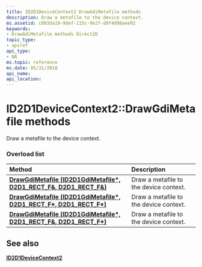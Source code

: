 ```yaml
---
title: ID2D1DeviceContext2 DrawGdiMetafile methods
description: Draw a metafile to the device context.
ms.assetid: c093da19-9def-115c-9e2f-d8f4d98aee92
keywords:
- DrawGdiMetafile methods Direct2D
topic_type:
- apiref
api_type:
- NA
ms.topic: reference
ms.date: 05/31/2018
api_name: 
api_location: 
---
```


# ID2D1DeviceContext2::DrawGdiMetafile methods

Draw a metafile to the device context.

### Overload list



| Method                                                                                                                 | Description                                       |
|:-----------------------------------------------------------------------------------------------------------------------|:--------------------------------------------------|
| [**DrawGdiMetafile (ID2D1GdiMetafile\*, D2D1\_RECT\_F&, D2D1\_RECT\_F&)**](https://msdn.microsoft.com/library/Dn900374(v=VS.85).aspx)    | Draw a metafile to the device context.<br/> |
| [**DrawGdiMetafile (ID2D1GdiMetafile\*, D2D1\_RECT\_F\*, D2D1\_RECT\_F\*)**](https://msdn.microsoft.com/library/Dn900375(v=VS.85).aspx) | Draw a metafile to the device context.<br/> |
| [**DrawGdiMetafile (ID2D1GdiMetafile\*, D2D1\_RECT\_F&, D2D1\_RECT\_F\*)**](https://msdn.microsoft.com/library/Dn900376(v=VS.85).aspx)  | Draw a metafile to the device context.<br/> |



## See also

<dl> <dt>

[**ID2D1DeviceContext2**](https://msdn.microsoft.com/library/Dn890789(v=VS.85).aspx)
</dt> </dl>

 

 





